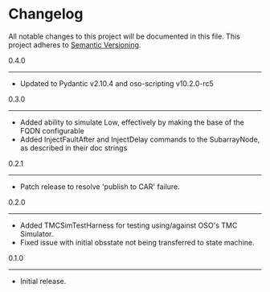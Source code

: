 Changelog
=========

All notable changes to this project will be documented in this file.
This project adheres to [Semantic Versioning](http://semver.org/).

0.4.0
*****
* Updated to Pydantic v2.10.4 and oso-scripting v10.2.0-rc5

0.3.0
*****

* Added ability to simulate Low, effectively by making the base of the FQDN configurable
* Added InjectFaultAfter and InjectDelay commands to the SubarrayNode, as described in their doc strings

0.2.1
*****

* Patch release to resolve 'publish to CAR' failure.

0.2.0
*****

* Added TMCSimTestHarness for testing using/against OSO's TMC Simulator.
* Fixed issue with initial obsstate not being transferred to state machine.

0.1.0
*****

* Initial release.
